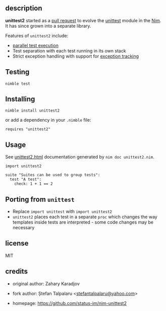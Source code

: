 ## description

**unittest2** started as a [pull request](https://github.com/nim-lang/Nim/pull/9724) to evolve the [unittest](https://nim-lang.org/docs/unittest.html) module in the [Nim](https://nim-lang.org/). It has since grown into a separate library.

Features of `unittest2` include:

* [parallel test execution](https://status-im.github.io/nim-unittest2/unittest2.html#running-tests-in-parallel)
* Test separation with each test running in its own stack
* Strict exception handling with support for [exception tracking](https://nim-lang.org/docs/manual.html#effect-system-exception-tracking)

## Testing

```text
nimble test
```

## Installing

```text
nimble install unittest2
```

or add a dependency in your `.nimble` file:

```text
requires "unittest2"
```

## Usage

See [unittest2.html](https://status-im.github.io/nim-unittest2/unittest2.html) documentation generated by `nim doc unittest2.nim`.

```
import unittest2

suite "Suites can be used to group tests":
  test "A test":
    check: 1 + 1 == 2

```

## Porting from `unittest`

* Replace `import unittest` with `import unittest2`
* `unittest2` places each test in a separate `proc` which changes the way templates inside tests are interpreted - some code changes may be necessary

## license

MIT

## credits

- original author: Zahary Karadjov

- fork author: Ștefan Talpalaru \<stefantalpalaru@yahoo.com\>

- homepage: https://github.com/status-im/nim-unittest2

